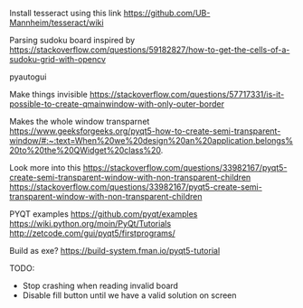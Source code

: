 Install tesseract using this link
https://github.com/UB-Mannheim/tesseract/wiki

Parsing sudoku board inspired by
https://stackoverflow.com/questions/59182827/how-to-get-the-cells-of-a-sudoku-grid-with-opencv

pyautogui

Make things invisible
https://stackoverflow.com/questions/57717331/is-it-possible-to-create-qmainwindow-with-only-outer-border

Makes the whole window transparnet
https://www.geeksforgeeks.org/pyqt5-how-to-create-semi-transparent-window/#:~:text=When%20we%20design%20an%20application,belongs%20to%20the%20QWidget%20class%20.

Look more into this
https://stackoverflow.com/questions/33982167/pyqt5-create-semi-transparent-window-with-non-transparent-children
https://stackoverflow.com/questions/33982167/pyqt5-create-semi-transparent-window-with-non-transparent-children

PYQT examples
https://github.com/pyqt/examples
https://wiki.python.org/moin/PyQt/Tutorials
http://zetcode.com/gui/pyqt5/firstprograms/

Build as exe?
https://build-system.fman.io/pyqt5-tutorial

TODO:
- Stop crashing when reading invalid board
- Disable fill button until we have a valid solution on screen